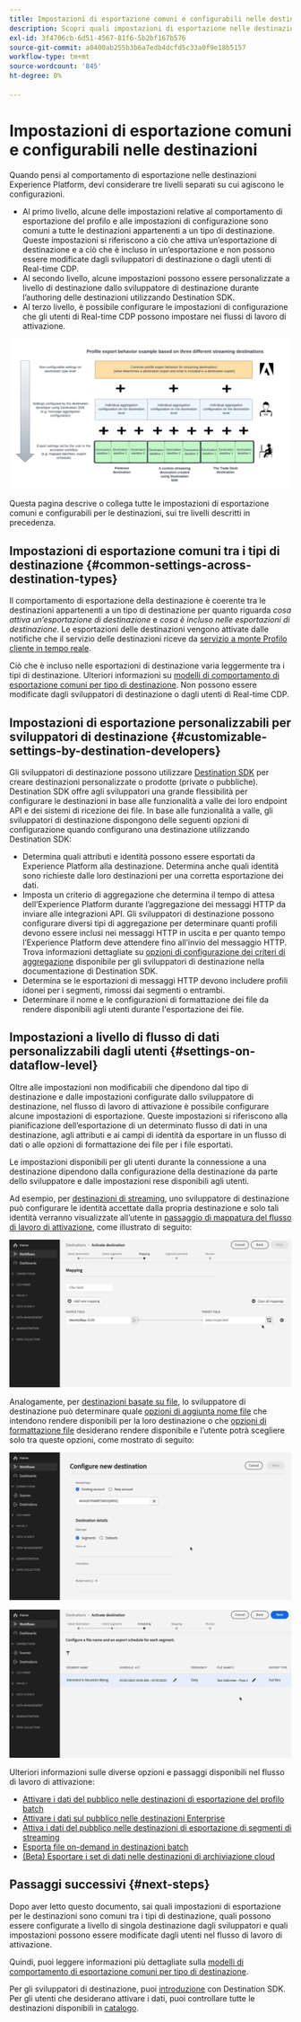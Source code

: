 ```yaml
---
title: Impostazioni di esportazione comuni e configurabili nelle destinazioni
description: Scopri quali impostazioni di esportazione nelle destinazioni sono configurabili a livello di destinazione e quali sono fisse e non possono essere modificate.
exl-id: 3f4706cb-6d51-4567-81f6-5b2bf167b576
source-git-commit: a0400ab255b3b6a7edb4dcfd5c33a0f9e18b5157
workflow-type: tm+mt
source-wordcount: '845'
ht-degree: 0%

---
```


# Impostazioni di esportazione comuni e configurabili nelle destinazioni

Quando pensi al comportamento di esportazione nelle destinazioni Experience Platform, devi considerare tre livelli separati su cui agiscono le configurazioni.

* Al primo livello, alcune delle impostazioni relative al comportamento di esportazione del profilo e alle impostazioni di configurazione sono comuni a tutte le destinazioni appartenenti a un tipo di destinazione. Queste impostazioni si riferiscono a ciò che attiva un’esportazione di destinazione e a ciò che è incluso in un’esportazione e non possono essere modificate dagli sviluppatori di destinazione o dagli utenti di Real-time CDP.
* Al secondo livello, alcune impostazioni possono essere personalizzate a livello di destinazione dallo sviluppatore di destinazione durante l’authoring delle destinazioni utilizzando Destination SDK.
* Al terzo livello, è possibile configurare le impostazioni di configurazione che gli utenti di Real-time CDP possono impostare nei flussi di lavoro di attivazione.

![Diagramma che mostra l’interazione tra le impostazioni di esportazione comuni e configurabili per le destinazioni](/help/destinations/assets/how-destinations-work/profile-export-behavior-diagram.png)

Questa pagina descrive o collega tutte le impostazioni di esportazione comuni e configurabili per le destinazioni, sui tre livelli descritti in precedenza.

## Impostazioni di esportazione comuni tra i tipi di destinazione {#common-settings-across-destination-types}

Il comportamento di esportazione della destinazione è coerente tra le destinazioni appartenenti a un tipo di destinazione per quanto riguarda *cosa attiva un’esportazione di destinazione* e *cosa è incluso nelle esportazioni di destinazione*. Le esportazioni delle destinazioni vengono attivate dalle notifiche che il servizio delle destinazioni riceve da [servizio a monte Profilo cliente in tempo reale](https://experienceleague.adobe.com/docs/blueprints-learn/architecture/architecture-overview/platform-applications.html?lang=en#adobe-experience-platform-%26-applications-detailed-architecture-diagram).

Ciò che è incluso nelle esportazioni di destinazione varia leggermente tra i tipi di destinazione. Ulteriori informazioni su [modelli di comportamento di esportazione comuni per tipo di destinazione](/help/destinations/how-destinations-work/profile-export-behavior.md). Non possono essere modificate dagli sviluppatori di destinazione o dagli utenti di Real-time CDP.

## Impostazioni di esportazione personalizzabili per sviluppatori di destinazione {#customizable-settings-by-destination-developers}

Gli sviluppatori di destinazione possono utilizzare [Destination SDK](/help/destinations/destination-sdk/overview.md) per creare destinazioni personalizzate o prodotte (private o pubbliche). Destination SDK offre agli sviluppatori una grande flessibilità per configurare le destinazioni in base alle funzionalità a valle dei loro endpoint API e dei sistemi di ricezione dei file. In base alle funzionalità a valle, gli sviluppatori di destinazione dispongono delle seguenti opzioni di configurazione quando configurano una destinazione utilizzando Destination SDK:

* Determina quali attributi e identità possono essere esportati da Experience Platform alla destinazione. Determina anche quali identità sono richieste dalle loro destinazioni per una corretta esportazione dei dati.
* Imposta un criterio di aggregazione che determina il tempo di attesa dell’Experience Platform durante l’aggregazione dei messaggi HTTP da inviare alle integrazioni API. Gli sviluppatori di destinazione possono configurare diversi tipi di aggregazione per determinare quanti profili devono essere inclusi nei messaggi HTTP in uscita e per quanto tempo l’Experience Platform deve attendere fino all’invio del messaggio HTTP. Trova informazioni dettagliate su [opzioni di configurazione dei criteri di aggregazione](../destination-sdk/functionality/destination-configuration/aggregation-policy.md) disponibile per gli sviluppatori di destinazione nella documentazione di Destination SDK.
* Determina se le esportazioni di messaggi HTTP devono includere profili idonei per i segmenti, rimossi dai segmenti o entrambi.
* Determinare il nome e le configurazioni di formattazione dei file da rendere disponibili agli utenti durante l&#39;esportazione dei file.

## Impostazioni a livello di flusso di dati personalizzabili dagli utenti {#settings-on-dataflow-level}

Oltre alle impostazioni non modificabili che dipendono dal tipo di destinazione e dalle impostazioni configurate dallo sviluppatore di destinazione, nel flusso di lavoro di attivazione è possibile configurare alcune impostazioni di esportazione. Queste impostazioni si riferiscono alla pianificazione dell’esportazione di un determinato flusso di dati in una destinazione, agli attributi e ai campi di identità da esportare in un flusso di dati o alle opzioni di formattazione dei file per i file esportati.

Le impostazioni disponibili per gli utenti durante la connessione a una destinazione dipendono dalla configurazione della destinazione da parte dello sviluppatore e dalle impostazioni rese disponibili agli utenti.

Ad esempio, per [destinazioni di streaming](/help/destinations/destination-types.md#streaming-destinations), uno sviluppatore di destinazione può configurare le identità accettate dalla propria destinazione e solo tali identità verranno visualizzate all’utente in [passaggio di mappatura del flusso di lavoro di attivazione](/help/destinations/ui/activate-segment-streaming-destinations.md#mapping), come illustrato di seguito:

![Registrazione dello schermo del campo di selezione identità per destinazione nel passaggio di mappatura del flusso di lavoro di attivazione. ](/help/destinations/assets/how-destinations-work/identity-mapping-example.gif)

Analogamente, per [destinazioni basate su file](/help/destinations/destination-types.md#file-based), lo sviluppatore di destinazione può determinare quale [opzioni di aggiunta nome file](/help/destinations/ui/activate-batch-profile-destinations.md#file-names) che intendono rendere disponibili per la loro destinazione o che [opzioni di formattazione file](/help/destinations/destination-sdk/guides/batch/configure-file-formatting-options.md) desiderano rendere disponibile e l’utente potrà scegliere solo tra queste opzioni, come mostrato di seguito:

![Registrazione schermata dell&#39;opzione di formattazione del file durante la connessione a una destinazione basata su file.](/help/destinations/assets/how-destinations-work/file-formatting-options.gif)

![Registrazione schermata dell&#39;opzione di aggiunta del nome file nel passaggio di pianificazione del flusso di lavoro di attivazione. ](/help/destinations/assets/how-destinations-work/filename-append-options.gif)

Ulteriori informazioni sulle diverse opzioni e passaggi disponibili nel flusso di lavoro di attivazione:

* [Attivare i dati del pubblico nelle destinazioni di esportazione del profilo batch](/help/destinations/ui/activate-batch-profile-destinations.md)
* [Attivare i dati sul pubblico nelle destinazioni Enterprise](/help/destinations/ui/activate-streaming-profile-destinations.md)
* [Attiva i dati del pubblico nelle destinazioni di esportazione di segmenti di streaming](/help/destinations/ui/activate-segment-streaming-destinations.md)
* [Esporta file on-demand in destinazioni batch](/help/destinations/ui/export-file-now.md)
* [(Beta) Esportare i set di dati nelle destinazioni di archiviazione cloud](/help/destinations/ui/export-datasets.md)

## Passaggi successivi {#next-steps}

Dopo aver letto questo documento, sai quali impostazioni di esportazione per le destinazioni sono comuni tra i tipi di destinazione, quali possono essere configurate a livello di singola destinazione dagli sviluppatori e quali impostazioni possono essere modificate dagli utenti nel flusso di lavoro di attivazione.

Quindi, puoi leggere informazioni più dettagliate sulla [modelli di comportamento di esportazione comuni per tipo di destinazione](/help/destinations/how-destinations-work/profile-export-behavior.md).

Per gli sviluppatori di destinazione, puoi [introduzione](/help/destinations/destination-sdk/getting-started.md) con Destination SDK. Per gli utenti che desiderano attivare i dati, puoi controllare tutte le destinazioni disponibili in [catalogo](/help/destinations/catalog/overview.md).
